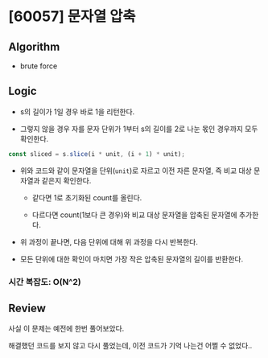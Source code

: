 # [60057] 문자열 압축

## Algorithm

- brute force

## Logic

- s의 길이가 1일 경우 바로 1을 리턴한다.

- 그렇지 않을 경우 자를 문자 단위가 1부터 s의 길이를 2로 나눈 몫인 경우까지 모두 확인한다.

```js
const sliced = s.slice(i * unit, (i + 1) * unit);
```

- 위와 코드와 같이 문자열을 단위(`unit`)로 자르고 이전 자른 문자열, 즉 비교 대상 문자열과 같은지 확인한다.

  - 같다면 1로 초기화된 count를 올린다.

  - 다르다면 count(1보다 큰 경우)와 비교 대상 문자열을 압축된 문자열에 추가한다.

- 위 과정이 끝나면, 다음 단위에 대해 위 과정을 다시 반복한다.

- 모든 단위에 대한 확인이 마치면 가장 작은 압축된 문자열의 길이를 반환한다.

### 시간 복잡도: O(N^2)

## Review

사실 이 문제는 예전에 한번 풀어보았다.

해결했던 코드를 보지 않고 다시 풀었는데, 이전 코드가 기억 나는건 어쩔 수 없었다..